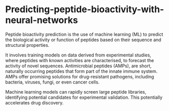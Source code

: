 # Predicting-peptide-bioactivity-with-neural-networks
Peptide bioactivity prediction is the use of machine learning (ML) to predict the biological activity or function of peptides based on their sequence and structural properties.

It involves training models on data derived from experimental studies, where peptides with known activities are characterised, to forecast the activity of novel sequences.
Antimicrobial peptides (AMPs), are short, naturally occurring peptides that form part of the innate immune system. AMPs offer promising solutions for drug-resistant pathogens, including bacteria, viruses, fungi, or even cancer cells.

Machine learning models can rapidly screen large peptide libraries, identifying potential candidates for experimental validation. This potentially accelerates drug discovery.
